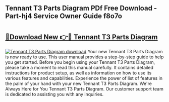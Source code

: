 ## Tennant T3 Parts Diagram PDf Free Download - Part-hj4 Service Owner Guide f8o7o

# <h2><a href="http://dfpnuhx.blite.top/?on=Tennant+T3+Parts+Diagram">🔗Download New 👉🔴 Tennant T3 Parts Diagram</a></h2>

[![Tennant T3 Parts Diagram download](https://i.imgur.com/lujVjoI.png)](http://dfpnuhx.blite.top/?on=Tennant+T3+Parts+Diagram)
Your new Tennant T3 Parts Diagram is now ready to use. This user manual provides a step-by-step guide to help you get started. Before you begin using your Tennant T3 Parts Diagram, please take a moment to read this manual carefully. It contains detailed instructions for product setup, as well as information on how to use its various features and capabilities. Experience the power of list of features in the palm of your hand with your new Tennant T3 Parts Diagram. We're Always Here for You Tennant T3 Parts Diagram. Our customer support team is dedicated to assisting you with any inquiries.

